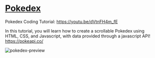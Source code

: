 # [Pokedex](https://youtu.be/dVtnFH4m_fE)
Pokedex Coding Tutorial: https://youtu.be/dVtnFH4m_fE

In this tutorial, you will learn how to create a scrollable Pokedex using HTML, CSS, and Javascript, with data provided through a javascript API! https://pokeapi.co/

![pokedex-preview](https://user-images.githubusercontent.com/78777681/163046773-f08a806d-8e03-4216-8877-f30e1f3b61e8.png)
